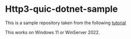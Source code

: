 ﻿# Http3-quic-dotnet-sample

This is a sample repository taken from the following [tutorial](https://www.meziantou.net/using-http-3-quic-in-dotnet.htm)

This works on Windows 11 or WinServer 2022.

